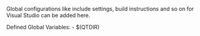 Global configurations like include settings, build instructions and so on for Visual Studio can be added here.
	
Defined Global Variables:
	- $(QTDIR)